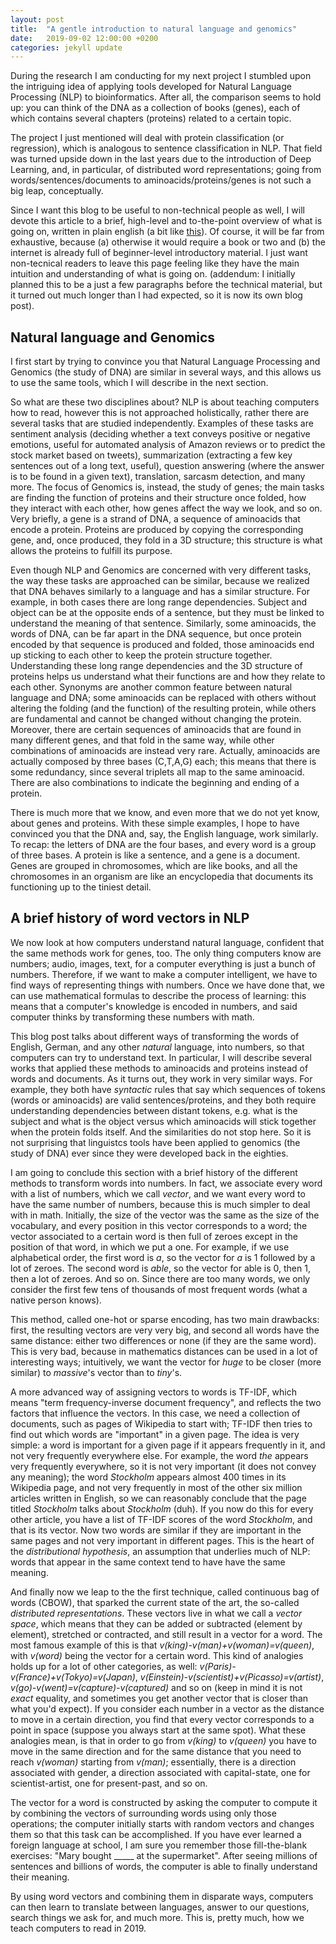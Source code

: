 ```yaml
---
layout: post
title:  "A gentle introduction to natural language and genomics"
date:   2019-09-02 12:00:00 +0200
categories: jekyll update
---
```



During the research I am conducting for my next project I stumbled upon the
intriguing idea of applying tools developed for Natural Language Processing
(NLP) to bioinformatics. After all, the comparison seems to hold up: you can
think of the DNA as a collection of books (genes), each of which contains
several chapters (proteins) related to a certain topic.

The project I just mentioned will deal with protein classification (or
regression), which is analogous to sentence classification in NLP. That field
was turned upside down in the last years due to the introduction of Deep
Learning, and, in particular, of distributed word representations; going from
words/sentences/documents to aminoacids/proteins/genes is not such a big leap,
conceptually. 

Since I want this blog to be useful to non-technical people as well, I will
devote this article to a brief, high-level and to-the-point overview of what is
going on, written in plain english (a bit like [this](https://xkcd.com/1133/)).
Of course, it will be far from exhaustive, because (a) otherwise it would
require a book or two and (b) the internet is already full of beginner-level
introductory material. I just want non-tecnical readers to leave this page
feeling like they have the main intuition and understanding of what is going on.
(addendum: I initially planned this to be a just a few paragraphs before the
technical material, but it turned out much longer than I had expected, so it is
now its own blog post).

## Natural language and Genomics
I first start by trying to convince you that Natural Language Processing and
Genomics (the study of DNA) are similar in several ways, and this allows us to
use the same tools, which I will describe in the next section.

So what are these two disciplines about? NLP is about teaching computers how to
read, however this is not approached holistically, rather there are several
tasks that are studied independently. Examples of these tasks are sentiment
analysis (deciding whether a text conveys positive or negative emotions, useful
for automated analysis of Amazon reviews or to predict the stock market based on
tweets), summarization (extracting a few key sentences out of a long text,
useful), question answering (where the answer is to be found in a given text),
translation, sarcasm detection, and many more. The focus of Genomics is,
instead, the study of genes; the main tasks are finding the function of proteins
and their structure once folded, how they interact with each other, how genes
affect the way we look, and so on. Very briefly, a gene is a strand of DNA, a
sequence of aminoacids that encode a protein. Proteins are produced by copying
the corresponding gene, and, once produced, they fold in a 3D structure; this
structure is what allows the proteins to fulfill its purpose.

Even though NLP and Genomics are concerned with very different tasks, the way
these tasks are approached can be similar, because we realized that DNA behaves
similarly to a language and has a similar structure. For example, in both cases
there are long range dependencies. Subject and object can be at the opposite
ends of a sentence, but they must be linked to understand the meaning of that
sentence. Similarly, some aminoacids, the words of DNA, can be far apart in the
DNA sequence, but once protein encoded by that sequence is produced and folded,
those aminoacids end up sticking to each other to keep the protein structure
together. Understanding these long range dependencies and the 3D structure of
proteins helps us understand what their functions are and how they relate to
each other. Synonyms are another common feature between natural language and
DNA; some aminoacids can be replaced with others without altering the folding
(and the function) of the resulting protein, while others are fundamental and
cannot be changed without changing the protein. Moreover, there are certain
sequences of aminoacids that are found in many different genes, and that fold in
the same way, while other combinations of aminoacids are instead very rare.
Actually, aminoacids are actually composed by three bases (C,T,A,G) each; this
means that there is some redundancy, since several triplets all map to the same
aminoacid. There are also combinations to indicate the beginning and ending of a
protein.

There is much more that we know, and even more that we do not yet know, about
genes and proteins. With these simple examples, I hope to have convinced you
that the DNA and, say, the English language, work similarly. To recap: the
letters of DNA are the four bases, and every word is a group of three bases. A
protein is like a sentence, and a gene is a document. Genes are grouped in
chromosomes, which are like books, and all the chromosomes in an organism are
like an encyclopedia that documents its functioning up to the tiniest detail.

## A brief history of word vectors in NLP
We now look at how computers understand natural language, confident that the
same methods work for genes, too. The only thing computers know are numbers;
audio, images, text, for a computer everything is just a bunch of numbers.
Therefore, if we want to make a computer intelligent, we have to find ways of
representing things with numbers. Once we have done that, we can use
mathematical formulas to describe the process of learning: this means that a
computer's knowledge is encoded in numbers, and said computer thinks by
transforming these numbers with math.

This blog post talks about different ways of transforming the words of English,
German, and any other _natural_ language, into numbers, so that computers can
try to understand text. In particular, I will describe several works that
applied these methods to aminoacids and proteins instead of words and documents.
As it turns out, they work in very similar ways. For example, they both have
_syntactic_ rules that say which sequences of tokens (words or aminoacids) are
valid sentences/proteins, and they both require understanding dependencies
between distant tokens, e.g. what is the subject and what is the object versus
which aminoacids will stick together when the protein folds itself. And the
similarities do not stop here. So it is not surprising that linguistcs tools
have been applied to genomics (the study of DNA) ever since they were developed
back in the eighties.

I am going to conclude this section with a brief history of the different
methods to transform words into numbers. In fact, we associate every word with a
list of numbers, which we call _vector_, and we want every word to have the same
number of numbers, because this is much simpler to deal with in math. Initially,
the size of the vector was the same as the size of the vocabulary, and every
position in this vector corresponds to a word; the vector associated to a
certain word is then full of zeroes except in the position of that word, in
which we put a one. For example, if we use alphabetical order, the first word is
_a_, so the vector for _a_ is 1 followed by a lot of zeroes. The second word is
_able_, so the vector for able is 0, then 1, then a lot of zeroes. And so on.
Since there are too many words, we only consider the first few tens of thousands
of most frequent words (what a native person knows).

This method, called one-hot or sparse encoding, has two main drawbacks: first,
the resulting vectors are very very big, and second all words have the same
distance: either two differences or none (if they are the same word). This is
very bad, because in mathematics distances can be used in a lot of interesting
ways; intuitively, we want the vector for _huge_ to be closer (more similar) to
_massive_'s vector than to _tiny_'s.

A more advanced way of assigning vectors to words is TF-IDF, which means "term
frequency-inverse document frequency", and reflects the two factors that
influence the vectors. In this case, we need a collection of documents, such as
pages of Wikipedia to start with; TF-IDF then tries to find out which words are
"important" in a given page. The idea is very simple: a word is important for a
given page if it appears frequently in it, and not very frequently everywhere
else. For example, the word _the_ appears very frequently everywhere, so it is
not very important (it does not convey any meaning); the word _Stockholm_
appears almost 400 times in its Wikipedia page, and not very frequently in most
of the other six million articles written in English, so we can reasonably
conclude that the page titled _Stockholm_ talks about _Stockholm_ (duh). If you
now do this for every other article, you have a list of TF-IDF scores of the
word _Stockholm_, and that is its vector. Now two words are similar if they are
important in the same pages and not very important in different pages. This is
the heart of the _distributional hypothesis_, an assumption that underlies much
of NLP: words that appear in the same context tend to have have the same
meaning.

And finally now we leap to the the first technique, called continuous bag of
words (CBOW), that sparked the current state of the art, the so-called
_distributed representations_. These vectors live in what we call a _vector
space_, which means that they can be added or subtracted (element by element),
stretched or contracted, and still result in a vector for a word. The most
famous example of this is that _v(king)-v(man)+v(woman)=v(queen)_, with
_v(word)_ being the vector for a certain word. This kind of analogies holds up
for a lot of other categories, as well: _v(Paris)-v(France)+v(Tokyo)=v(Japan)_,
_v(Einstein)-v(scientist)+v(Picasso)=v(artist)_,
_v(go)-v(went)=v(capture)-v(captured)_ and so on (keep in mind it is not _exact_
equality, and sometimes you get another vector that is closer than what you'd
expect). If you consider each number in a vector as the distance to move in a
certain direction, you find that every vector corresponds to a point in space
(suppose you always start at the same spot). What these analogies mean, is that
in order to go from _v(king)_ to _v(queen)_ you have to move in the same
direction and for the same distance that you need to reach _v(woman)_ starting
from _v(man)_; essentially, there is a direction associated with gender, a
direction associated with capital-state, one for scientist-artist, one for
present-past, and so on.

The vector for a word is constructed by asking the computer to compute it by
combining the vectors of surrounding words using only those operations; the
computer initially starts with random vectors and changes them so that this task
can be accomplished. If you have ever learned a foreign language at school, I am
sure you remember those fill-the-blank exercises: "Mary bought _____ at the
supermarket". After seeing millions of sentences and billions of words, the
computer is able to finally understand their meaning.

By using word vectors and combining them in disparate ways, computers can then
learn to translate between languages, answer to our questions, search things we
ask for, and much more. This is, pretty much, how we teach computers to read in
2019.
